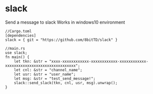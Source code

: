 # slack
Send a message to slack
Works in windows10 environment
```
//Cargo.toml
[dependencies]
slack = { git = "https://github.com/8bitTD/slack" }
```
```
//main.rs
use slack;
fn main() {
    let tkn: &str = "xxxx-xxxxxxxxxxxx-xxxxxxxxxxxx-xxxxxxxxxxxx-xxxxxxxxxxxxxxxxxxxxxxxxxxxxxxxx";
    let cnl: &str = "channel_name";
    let usr: &str = "user_name";
    let msg: &str = "test_send_message!";
    slack::send_slack(tkn, cnl, usr, msg).unwrap();
}
```
